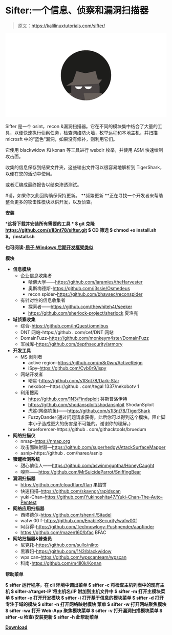 # Sifter:一个信息、侦察和漏洞扫描器

> 原文：<https://kalilinuxtutorials.com/sifter/>

[![Sifter : A Osint, Recon & Vulnerability Scanner](img//73bc663ead24ec357110516384d43c8a.png "Sifter : A Osint, Recon & Vulnerability Scanner")](https://1.bp.blogspot.com/-PFeVHTyMxAI/Xm5BlYaQ9TI/AAAAAAAAFcI/0osc0LfRhTYF4NivYEKrVafn5CZYeh-MwCLcBGAsYHQ/s1600/Sifer.png)

Sifter 是一个 osint，recon &漏洞扫描器。它在不同的模块集中结合了大量的工具，以便快速执行侦察任务，检查网络防火墙，枚举远程和本地主机，并扫描 microsft 中的“蓝色”漏洞，如果没有修补，则利用它们。

它使用 blackwidow 和 konan 等工具进行 webdir 枚举，并使用 ASM 快速绘制攻击面。

收集的信息保存到结果文件夹，这些输出文件可以很容易地解析到 TigerShark，以便在您的活动中使用。

或者汇编成最终报告以结束渗透测试。

#请，如果你叉此回购确保保持更新。
**频繁更新
**正在寻找一个开发者来帮助整合更多的攻击性模块以供开发，以及侦查。

**安装**

***这将下载并安装所有需要的工具
*
$ git 克隆 https://github.com/s1l3nt78/sifter.git
$ CD 筛选
$ chmod +x install.sh
$。/install.sh**

**也可阅读-[质子:Windows 后期开发框架类似](https://kalilinuxtutorials.com/proton/)**

**模块**

*   **信息模块**
    *   企业信息收集者
        *   哈佛大学——https://github.com/laramies/theHarvester
        *   奥斯梅德斯-https://github.com/j3ssie/Osmedeus
        *   recon spider–https://github.com/bhavsec/reconspider
    *   有针对性的信息收集者
        *   探索者——https://github.com/thewhiteh4t/seeker
        *   https://github.com/sherlock-project/sherlock 夏洛克
*   **域侦察收集**
    *   综合-https://github.com/InQuest/omnibus
    *   DNT 网站-https://github . com/cef/DNT 网站
    *   DomainFuzz–https://github.com/monkeym4ster/DomainFuzz
    *   军械库-https://github.com/depthsecurity/armory
*   **开发工具**
    *   MS 剥削者
        *   active region–https://github.com/m8r0wn/ActiveReign
        *   iSpy–https://github.com/Cyb0r9/ispy
    *   网站开发者
        *   暗星-https://github.com/s1l3nt78/Dark-Star
        *   nekobot—https://github . com/tegal 1337/nekobotv 1
    *   利用搜索
        *   https://github.com/1N3/Findsploit 芬斯普洛伊特
        *   https://github.com/shodansploit/shodansploit ShodanSploit
        *   虎鲨(网络钓鱼)——https://github.com/s1l3nt78/TigerShark
        *   FuzzyDander(通过问题请求获得。此后你可以得到这个模块。阻止脚本小子造成更大的伤害是不可能的。谢谢你的理解。)
        *   brueforercer-https://github . com/githacktools/bruedum
*   **网络扫描仪**
    *   nmap–https://nmap.org
    *   攻击面映射器—https://github.com/superhedgy/AttackSurfaceMapper
    *   asnip–https://github . com/hareo/asnip
*   **蜜罐检测系统**
    *   甜心俏佳人——https://github.com/aswinmguptha/HoneyCaught
    *   嗅熊——https://github.com/MrSuicideParrot/SniffingBear
*   **漏洞扫描器**
    *   https://github.com/cloudflare/flan 果馅饼
    *   快速扫描–https://github.com/skavngr/rapidscan
    *   yuki-Chan–https://github.com/Yukinoshita47/Yuki-Chan-The-Auto-Pentest
*   **网络应用扫描器**
    *   西塔德尔-https://github.com/shenril/Sitadel
    *   wafw 00 f–https://github.com/EnableSecurity/wafw00f
    *   阿芬得-https://github.com/Technowlogy-Pushpender/aapfinder
    *   https://github.com/mazen160/bfac BFAC
*   **网站扫描器&普查员**
    *   尼克托-https://github.com/sullo/nikto
    *   黑寡妇-https://github.com/1N3/blackwidow
    *   wps can–https://github.com/wpscanteam/wpscan
    *   科南-https://github.com/m4ll0k/Konan

**帮助菜单**

**$ sifter 运行程序，在 cli 环境中调出菜单
$ sifter -c 将检查主机列表中的现有主机
$ sifter-a‘target-IP’将主机名/IP 附加到主机文件中
$ sifter -m 打开主模块菜单
$ sifter -e 打开开发模块
$ sifter -i 打开基于信息的模块菜单
$ sifter -d 打开专注于域的模块
$ sifter -n 打开网络映射模块 菜单
$ sifter -w 打开网站聚焦模块
$ sifter -wa 打开 Web-App 聚焦模块菜单
$ sifter -v 打开漏洞扫描模块菜单
$ sifter -u 检查/安装更新
$ sifter -h 此帮助菜单**

[**Download**](https://github.com/s1l3nt78/sifter)